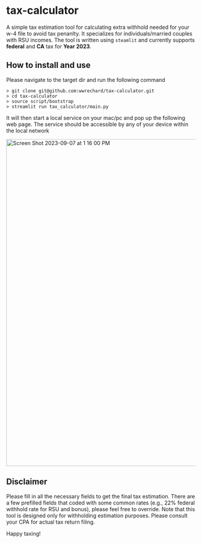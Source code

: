 # tax-calculator
A simple tax estimation tool for calculating extra withhold needed for your w-4 file to avoid tax penanlty. It specializes for individuals/married couples with RSU incomes. The tool is written using `steamlit` and currently supports __federal__ and __CA__ tax for __Year 2023__.

## How to install and use 
Please navigate to the target dir and run the following command
```
> git clone git@github.com:wwrechard/tax-calculator.git
> cd tax-calculator
> source script/bootstrap
> streamlit run tax_calculator/main.py
```
It will then start a local service on your mac/pc and pop up the following web page. The service should be accessible by any of your device within the local network

<img width="869" alt="Screen Shot 2023-09-07 at 1 16 00 PM" src="https://github.com/wwrechard/tax-calculator/assets/8441202/301c19bf-ec81-4ab1-9ad1-30f913b8858a">

## Disclaimer
Please fill in all the necessary fields to get the final tax estimation. There are a few prefilled fields that coded with some common rates (e.g., 22% federal withhold rate for RSU and bonus), please feel free to override. Note that this tool is designed only for withholding estimation purposes. Please consult your CPA for actual tax return filing. 

Happy taxing!



